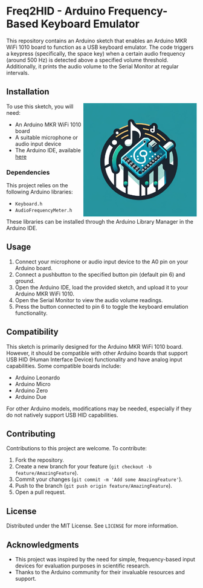 # Freq2HID - Arduino Frequency-Based Keyboard Emulator


This repository contains an Arduino sketch that enables an Arduino MKR WiFi 1010 board to function as a USB keyboard emulator. The code triggers a keypress (specifically, the space key) when a certain audio frequency (around 500 Hz) is detected above a specified volume threshold. Additionally, it prints the audio volume to the Serial Monitor at regular intervals.

## Installation

<img src="logo_freq2hid.png" alt="Arduino Frequency-Based Keyboard Emulator Logo" width="300" align="right">

To use this sketch, you will need:
- An Arduino MKR WiFi 1010 board
- A suitable microphone or audio input device
- The Arduino IDE, available [here](https://www.arduino.cc/en/Main/Software)

### Dependencies

This project relies on the following Arduino libraries:
- `Keyboard.h`
- `AudioFrequencyMeter.h`

These libraries can be installed through the Arduino Library Manager in the Arduino IDE.

## Usage

1. Connect your microphone or audio input device to the A0 pin on your Arduino board.
2. Connect a pushbutton to the specified button pin (default pin 6) and ground.
3. Open the Arduino IDE, load the provided sketch, and upload it to your Arduino MKR WiFi 1010.
4. Open the Serial Monitor to view the audio volume readings.
5. Press the button connected to pin 6 to toggle the keyboard emulation functionality.

## Compatibility

This sketch is primarily designed for the Arduino MKR WiFi 1010 board. However, it should be compatible with other Arduino boards that support USB HID (Human Interface Device) functionality and have analog input capabilities. Some compatible boards include:

- Arduino Leonardo
- Arduino Micro
- Arduino Zero
- Arduino Due

For other Arduino models, modifications may be needed, especially if they do not natively support USB HID capabilities.

## Contributing

Contributions to this project are welcome. To contribute:
1. Fork the repository.
2. Create a new branch for your feature (`git checkout -b feature/AmazingFeature`).
3. Commit your changes (`git commit -m 'Add some AmazingFeature'`).
4. Push to the branch (`git push origin feature/AmazingFeature`).
5. Open a pull request.

## License

Distributed under the MIT License. See `LICENSE` for more information.

## Acknowledgments

- This project was inspired by the need for simple, frequency-based input devices for evaluation purposes in scientific research.
- Thanks to the Arduino community for their invaluable resources and support.

